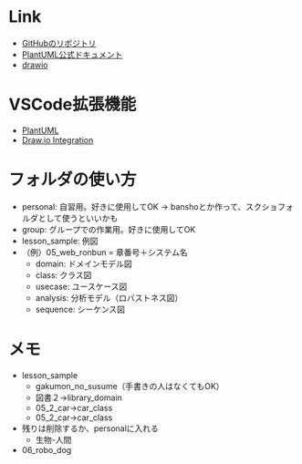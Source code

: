 # Link
- [GitHubのリポジトリ](https://github.com/mana0403/ohara_uml)
- [PlantUML公式ドキュメント](https://plantuml.com/ja/)
- [drawio](https://app.diagrams.net/)

# VSCode拡張機能
- [PlantUML](https://marketplace.visualstudio.com/items?itemName=jebbs.plantuml)
- [Draw.io Integration](https://marketplace.visualstudio.com/items?itemName=hediet.vscode-drawio)


# フォルダの使い方
- personal: 自習用。好きに使用してOK → banshoとか作って、スクショフォルダとして使うといいかも
- group: グループでの作業用。好きに使用してOK
- lesson_sample: 例図
- （例）05_web_ronbun = 章番号＋システム名
  - domain: ドメインモデル図
  - class: クラス図
  - usecase: ユースケース図
  - analysis: 分析モデル（ロバストネス図）
  - sequence: シーケンス図

# メモ
- lesson_sample
  - gakumon_no_susume（手書きの人はなくてもOK）
  - 図書２→library_domain
  - 05_2_car→car_class
  - 05_2_car→car_class
- 残りは削除するか、personalに入れる
  - 生物-人間
- 06_robo_dog